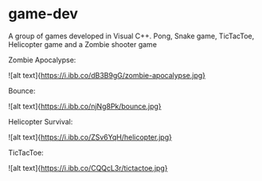 # game-dev
A group of games developed in Visual C++. Pong, Snake game, TicTacToe, Helicopter game and a Zombie shooter game

Zombie Apocalypse:

![alt text]{https://i.ibb.co/dB3B9gG/zombie-apocalypse.jpg}

Bounce:

![alt text]{https://i.ibb.co/njNg8Pk/bounce.jpg}

Helicopter Survival:

![alt text]{https://i.ibb.co/ZSv6YqH/helicopter.jpg}

TicTacToe:

![alt text]{https://i.ibb.co/CQQcL3r/tictactoe.jpg}
